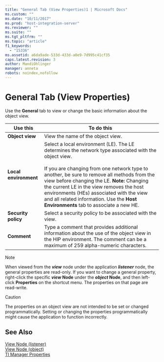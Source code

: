 ```yaml
---
title: "General Tab (View Properties)1 | Microsoft Docs"
ms.custom: ""
ms.date: "10/11/2017"
ms.prod: "host-integration-server"
ms.reviewer: ""
ms.suite: ""
ms.tgt_pltfrm: ""
ms.topic: "article"
f1_keywords: 
  - "15336"
ms.assetid: a6da9ade-533d-433d-a0e9-7d995c41cf35
caps.latest.revision: 3
author: MandiOhlinger
manager: anneta
robots: noindex,nofollow
---
```

# General Tab (View Properties)
Use the **General** tab to view or change the basic information about the object view.  
  
|Use this|To do this|  
|--------------|----------------|  
|**Object view**|View the name of the object view.|  
|**Local environment**|Select a local environment (LE). The LE determines the network type associated with the object view.<br /><br /> If you are changing from one network type to another, be sure to remove all methods from the view before changing the LE. **Note:**  Changing the current LE in the view removes the host environments (HEs) associated with the view and all related information. Use the **Host Environments** tab to associate a new HE.|  
|**Security policy**|Select a security policy to be associated with the view.|  
|**Comment**|Type a comment that provides additional information about the use of the object view in the HIP environment. The comment can be a maximum of 259 alpha-numeric characters.|  
  
> [!NOTE]
>  When viewed from the ***view*** node under the application ***listener*** node, the general properties are read-only. If you want to change a general property, right-click the specific ***view* Node** under the ***object* Node**, and then left-click **Properties** on the shortcut menu. The properties on that page are read-write.  
  
> [!CAUTION]
>  The properties on an object view are not intended to be set or changed programmatically. Setting or changing the properties programmatically might cause the application to function incorrectly.  
  
## See Also  
 [View Node (listener)](../core/view-node-listener.md)   
 [View Node (object)](../core/view-node-object.md)   
 [TI Manager Properties](../core/ti-manager-properties.md)